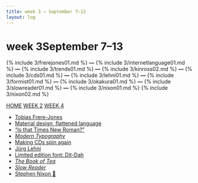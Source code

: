 ```yaml
---
title: week 3 — September 7–13
layout: log
---
```


# <span id="title">week 3</span><span id="date">September 7–13</span>

{% include 3/frerejones01.md %}
**—**
{% include 3/internetlanguage01.md %}
**—**
{% include 3/trends01.md %}
**—**
{% include 3/kinross02.md %}
**—**
{% include 3/cds01.md %}
**—**
{% include 3/lehni01.md %}
**—**
{% include 3/formist01.md %}
**—**
{% include 3/okakura01.md %}
**—**
{% include 3/slowreader01.md %}
**—**
{% include 3/nixon01.md %}
{% include 3/nixon02.md %}

<p class="page_nav">
  <a href="{{ site.url }}/#refrepo" class="home">HOME</a>
  <a href="{{ site.url }}/week2" class="back">WEEK 2</a>
  <a href="{{ site.url }}/week4" class="forward">WEEK 4</a>
</p>

<nav>
  <ul>
    <li><a href="#frerejones01">Tobias Frere-Jones</a></li>
    <li><a href="#internetlanguage01">Material design, flattened language</a></li>
    <li><a href="#trends01">“Is that Times New Roman?”</a></li>
    <li><a href="#kinross02"><i>Modern Typography</i></a></li>
    <li><a href="#cds01">Making CDs spin again</a></li>
    <li><a href="#lehni01">Jürg Lehni</a></li>
    <li><a href="#formist01">Limited edition font: Dit-Dah</a></li>
    <li><a href="#okakura01"><i>The Book of Tea</i></a></li>
    <li><a href="#slowreader01"><i>Slow Reader</i></a></li>
    <li><a href="#nixon01">Stephen Nixon 🍕</a></li>
  </ul>
</nav>
